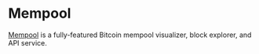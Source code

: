 # Mempool

[Mempool](https://mempool.space) is a fully-featured Bitcoin mempool visualizer, block explorer, and API service.
